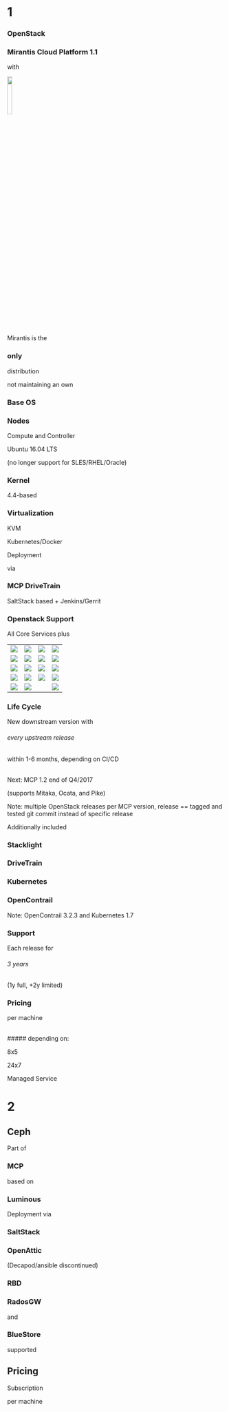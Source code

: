 <!-- .slide: data-background-image="images/mirantis-logo-2color-rgb-transparent.png" data-background-size="auto 90%" -->


<!-- Slide -->
# 1
### OpenStack


<!-- Slide -->
### Mirantis Cloud Platform 1.1
with

<img src="images/openstack/openstack-ocata-release-logo-480.png" style="width:15%;">


<!-- Slide -->
Mirantis is the

### only

distribution

not maintaining an own

### Base OS


<!-- Slide -->
### Nodes
Compute and Controller

Ubuntu 16.04 LTS

(no longer support for SLES/RHEL/Oracle) <!-- .element class="fragment" data-fragment-index="1"-->


<!-- Slide -->
### Kernel
4.4-based

### Virtualization
KVM

Kubernetes/Docker


<!-- Slide -->
Deployment

via
### MCP DriveTrain
SaltStack based + Jenkins/Gerrit


<!-- Slide -->
### Openstack Support

All Core Services plus

<table>
<tr>
    <td><img src="images/openstack/aodh.svg"></td>
    <td><img src="images/openstack/barbican-notsupported.svg"></td>
    <td><img src="images/openstack/ceilometer.svg"></td>
    <td><img src="images/openstack/designate.svg"></td>
</tr>
<tr>
    <td><img src="images/openstack/gnocchi-notsupported.svg"></td>
    <td><img src="images/openstack/heat.svg"></td>
    <td><img src="images/openstack/horizon.svg"></td>
    <td><img src="images/openstack/ironic.svg"></td>
</tr>
<tr>
    <td><img src="images/openstack/magnum-notsupported.svg"></td>
    <td><img src="images/openstack/manila-notsupported.svg"></td>
    <td><img src="images/openstack/mistral-notsupported.svg"></td>
    <td><img src="images/openstack/monasca-notsupported.svg"></td>
</tr>
<tr>
    <td><img src="images/openstack/murano.svg"></td>
    <td><img src="images/openstack/panko-notsupported.svg"></td>
    <td><img src="images/openstack/rally-notsupported.svg"></td>
    <td><img src="images/openstack/sahara.svg"></td>
</tr>
<tr>
    <td><img src="images/openstack/tempest-notsupported.svg"></td>
    <td><img src="images/openstack/trove-notsupported.svg"></td>
    <td></td>
    <td><img src="images/openstack/legend.svg"></td>
</tr>
</table>


<!-- Slide -->
### Life Cycle
New downstream version with <!-- .element class="fragment" data-fragment-index="1"-->

###### every upstream release <!-- .element class="fragment" data-fragment-index="1"-->

within 1-6 months, depending on CI/CD <!-- .element class="fragment" data-fragment-index="1"-->

<br>
Next: MCP 1.2 end of Q4/2017 <!-- .element class="fragment" data-fragment-index="2"-->

(supports Mitaka, Ocata, and Pike) <!-- .element class="fragment" data-fragment-index="2"-->

Note: multiple OpenStack releases per MCP version, release == tagged and tested git commit instead of specific release


<!-- Slide -->
Additionally included

### Stacklight
### DriveTrain
### Kubernetes
### OpenContrail

Note: OpenContrail 3.2.3 and Kubernetes 1.7

<!-- Slide -->
### Support
Each release for
###### 3 years
(1y full, +2y limited)


<!-- Slide -->
### Pricing

per machine

<br>
##### depending on:

8x5

24x7

Managed Service


<!-- Slide -->
# 2
## Ceph


<!-- Slide -->
Part of
### MCP

based on <!-- .element class="fragment" data-fragment-index="1"-->

### Luminous <!-- .element class="fragment" data-fragment-index="1"-->


<!-- Slide -->
Deployment via
### SaltStack
### OpenAttic
(Decapod/ansible discontinued)


<!-- Slide -->
### RBD
### RadosGW
and
### BlueStore
supported


<!-- Slide -->
## Pricing
Subscription

per machine
